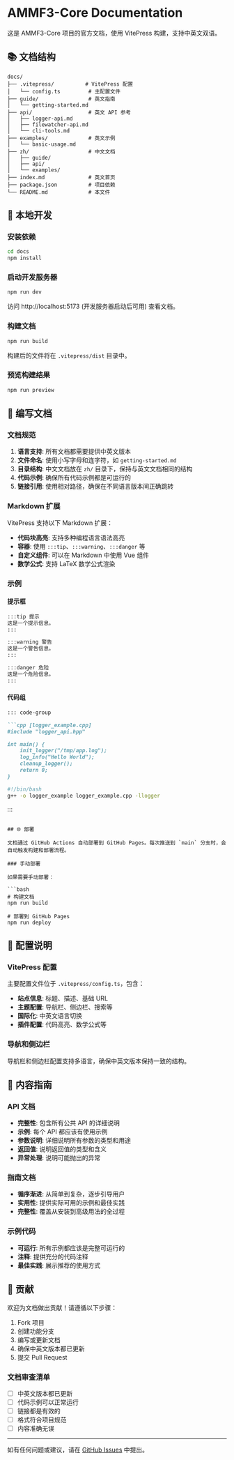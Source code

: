# AMMF3-Core Documentation

这是 AMMF3-Core 项目的官方文档，使用 VitePress 构建，支持中英文双语。

## 📚 文档结构

```
docs/
├── .vitepress/          # VitePress 配置
│   └── config.ts         # 主配置文件
├── guide/                # 英文指南
│   └── getting-started.md
├── api/                  # 英文 API 参考
│   ├── logger-api.md
│   ├── filewatcher-api.md
│   └── cli-tools.md
├── examples/             # 英文示例
│   └── basic-usage.md
├── zh/                   # 中文文档
│   ├── guide/
│   ├── api/
│   └── examples/
├── index.md              # 英文首页
├── package.json          # 项目依赖
└── README.md             # 本文件
```

## 🚀 本地开发

### 安装依赖

```bash
cd docs
npm install
```

### 启动开发服务器

```bash
npm run dev
```

访问 http://localhost:5173 (开发服务器启动后可用) 查看文档。

### 构建文档

```bash
npm run build
```

构建后的文件将在 `.vitepress/dist` 目录中。

### 预览构建结果

```bash
npm run preview
```

## 📝 编写文档

### 文档规范

1. **语言支持**: 所有文档都需要提供中英文版本
2. **文件命名**: 使用小写字母和连字符，如 `getting-started.md`
3. **目录结构**: 中文文档放在 `zh/` 目录下，保持与英文文档相同的结构
4. **代码示例**: 确保所有代码示例都是可运行的
5. **链接引用**: 使用相对路径，确保在不同语言版本间正确跳转

### Markdown 扩展

VitePress 支持以下 Markdown 扩展：

- **代码块高亮**: 支持多种编程语言语法高亮
- **容器**: 使用 `:::tip`、`:::warning`、`:::danger` 等
- **自定义组件**: 可以在 Markdown 中使用 Vue 组件
- **数学公式**: 支持 LaTeX 数学公式渲染

### 示例

#### 提示框

```markdown
:::tip 提示
这是一个提示信息。
:::

:::warning 警告
这是一个警告信息。
:::

:::danger 危险
这是一个危险信息。
:::
```

#### 代码组

```markdown
::: code-group

```cpp [logger_example.cpp]
#include "logger_api.hpp"

int main() {
    init_logger("/tmp/app.log");
    log_info("Hello World");
    cleanup_logger();
    return 0;
}
```

```bash [build.sh]
#!/bin/bash
g++ -o logger_example logger_example.cpp -llogger
```

:::
```

## 🌐 部署

文档通过 GitHub Actions 自动部署到 GitHub Pages。每次推送到 `main` 分支时，会自动触发构建和部署流程。

### 手动部署

如果需要手动部署：

```bash
# 构建文档
npm run build

# 部署到 GitHub Pages
npm run deploy
```

## 🔧 配置说明

### VitePress 配置

主要配置文件位于 `.vitepress/config.ts`，包含：

- **站点信息**: 标题、描述、基础 URL
- **主题配置**: 导航栏、侧边栏、搜索等
- **国际化**: 中英文语言切换
- **插件配置**: 代码高亮、数学公式等

### 导航和侧边栏

导航栏和侧边栏配置支持多语言，确保中英文版本保持一致的结构。

## 📖 内容指南

### API 文档

- **完整性**: 包含所有公共 API 的详细说明
- **示例**: 每个 API 都应该有使用示例
- **参数说明**: 详细说明所有参数的类型和用途
- **返回值**: 说明返回值的类型和含义
- **异常处理**: 说明可能抛出的异常

### 指南文档

- **循序渐进**: 从简单到复杂，逐步引导用户
- **实用性**: 提供实际可用的示例和最佳实践
- **完整性**: 覆盖从安装到高级用法的全过程

### 示例代码

- **可运行**: 所有示例都应该是完整可运行的
- **注释**: 提供充分的代码注释
- **最佳实践**: 展示推荐的使用方式

## 🤝 贡献

欢迎为文档做出贡献！请遵循以下步骤：

1. Fork 项目
2. 创建功能分支
3. 编写或更新文档
4. 确保中英文版本都已更新
5. 提交 Pull Request

### 文档审查清单

- [ ] 中英文版本都已更新
- [ ] 代码示例可以正常运行
- [ ] 链接都是有效的
- [ ] 格式符合项目规范
- [ ] 内容准确无误

---

如有任何问题或建议，请在 [GitHub Issues](https://github.com/Aurora-Nasa-1/AMMF3-Core/issues) 中提出。